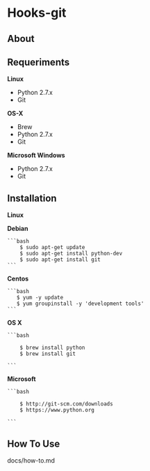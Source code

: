 # Hooks-git

## About


## Requeriments

**Linux**

* Python 2.7.x
* Git

**OS-X**

* Brew
* Python 2.7.x
* Git

**Microsoft Windows**

* Python 2.7.x
* Git

## Installation

**Linux**

**Debian**

    ```bash
        $ sudo apt-get update
        $ sudo apt-get install python-dev
        $ sudo apt-get install git
    ```
**Centos**

    ```bash
       $ yum -y update
       $ yum groupinstall -y 'development tools'
    ```

**OS X**

    ```bash

        $ brew install python
        $ brew install git

    ```

**Microsoft**

    ```bash

        $ http://git-scm.com/downloads
        $ https://www.python.org

    ```

## How To Use

   docs/how-to.md

